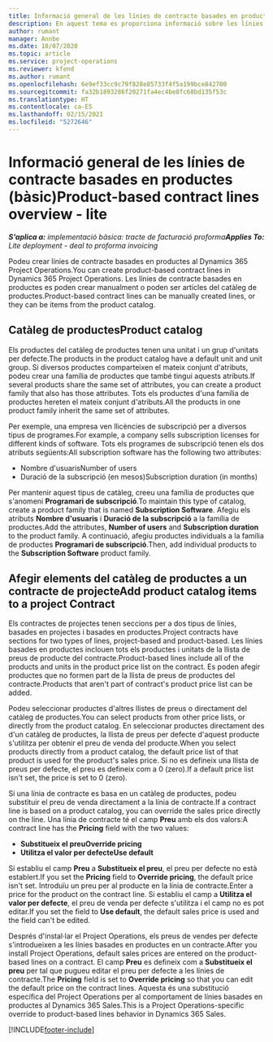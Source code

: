 ```yaml
---
title: Informació general de les línies de contracte basades en productes (bàsic)
description: En aquest tema es proporciona informació sobre les línies de contracte basades en productes.
author: rumant
manager: Annbe
ms.date: 10/07/2020
ms.topic: article
ms.service: project-operations
ms.reviewer: kfend
ms.author: rumant
ms.openlocfilehash: 6e9ef33cc9c79f828e85733f4f5a199bce842700
ms.sourcegitcommit: fa32b1893286f20271fa4ec4be8fc68bd135f53c
ms.translationtype: HT
ms.contentlocale: ca-ES
ms.lasthandoff: 02/15/2021
ms.locfileid: "5272646"
---
```

# <a name="product-based-contract-lines-overview---lite"></a><span data-ttu-id="f7adb-103">Informació general de les línies de contracte basades en productes (bàsic)</span><span class="sxs-lookup"><span data-stu-id="f7adb-103">Product-based contract lines overview - lite</span></span>

<span data-ttu-id="f7adb-104">_**S'aplica a:** implementació bàsica: tracte de facturació proforma_</span><span class="sxs-lookup"><span data-stu-id="f7adb-104">_**Applies To:** Lite deployment - deal to proforma invoicing_</span></span>

<span data-ttu-id="f7adb-105">Podeu crear línies de contracte basades en productes al Dynamics 365 Project Operations.</span><span class="sxs-lookup"><span data-stu-id="f7adb-105">You can create product-based contract lines in Dynamics 365 Project Operations.</span></span> <span data-ttu-id="f7adb-106">Les línies de contracte basades en productes es poden crear manualment o poden ser articles del catàleg de productes.</span><span class="sxs-lookup"><span data-stu-id="f7adb-106">Product-based contract lines can be manually created lines, or they can be items from the product catalog.</span></span>

## <a name="product-catalog"></a><span data-ttu-id="f7adb-107">Catàleg de productes</span><span class="sxs-lookup"><span data-stu-id="f7adb-107">Product catalog</span></span>

<span data-ttu-id="f7adb-108">Els productes del catàleg de productes tenen una unitat i un grup d'unitats per defecte.</span><span class="sxs-lookup"><span data-stu-id="f7adb-108">The products in the product catalog have a default unit and unit group.</span></span> <span data-ttu-id="f7adb-109">Si diversos productes comparteixen el mateix conjunt d'atributs, podeu crear una família de productes que també tingui aquests atributs.</span><span class="sxs-lookup"><span data-stu-id="f7adb-109">If several products share the same set of attributes, you can create a product family that also has those attributes.</span></span> <span data-ttu-id="f7adb-110">Tots els productes d'una família de productes hereten el mateix conjunt d'atributs.</span><span class="sxs-lookup"><span data-stu-id="f7adb-110">All the products in one product family inherit the same set of attributes.</span></span>

<span data-ttu-id="f7adb-111">Per exemple, una empresa ven llicències de subscripció per a diversos tipus de programes.</span><span class="sxs-lookup"><span data-stu-id="f7adb-111">For example, a company sells subscription licenses for different kinds of software.</span></span> <span data-ttu-id="f7adb-112">Tots els programes de subscripció tenen els dos atributs següents:</span><span class="sxs-lookup"><span data-stu-id="f7adb-112">All subscription software has the following two attributes:</span></span>

- <span data-ttu-id="f7adb-113">Nombre d'usuaris</span><span class="sxs-lookup"><span data-stu-id="f7adb-113">Number of users</span></span>
- <span data-ttu-id="f7adb-114">Duració de la subscripció (en mesos)</span><span class="sxs-lookup"><span data-stu-id="f7adb-114">Subscription duration (in months)</span></span>

<span data-ttu-id="f7adb-115">Per mantenir aquest tipus de catàleg, creeu una família de productes que s'anomeni **Programari de subscripció**.</span><span class="sxs-lookup"><span data-stu-id="f7adb-115">To maintain this type of catalog, create a product family that is named **Subscription Software**.</span></span> <span data-ttu-id="f7adb-116">Afegiu els atributs **Nombre d'usuaris** i **Duració de la subscripció** a la família de productes.</span><span class="sxs-lookup"><span data-stu-id="f7adb-116">Add the attributes, **Number of users** and **Subscription duration** to the product family.</span></span> <span data-ttu-id="f7adb-117">A continuació, afegiu productes individuals a la família de productes **Programari de subscripció**.</span><span class="sxs-lookup"><span data-stu-id="f7adb-117">Then, add individual products to the **Subscription Software** product family.</span></span>

## <a name="add-product-catalog-items-to-a-project-contract"></a><span data-ttu-id="f7adb-118">Afegir elements del catàleg de productes a un contracte de projecte</span><span class="sxs-lookup"><span data-stu-id="f7adb-118">Add product catalog items to a project Contract</span></span>

<span data-ttu-id="f7adb-119">Els contractes de projectes tenen seccions per a dos tipus de línies, basades en projectes i basades en productes.</span><span class="sxs-lookup"><span data-stu-id="f7adb-119">Project contracts have sections for two types of lines, project-based and product-based.</span></span> <span data-ttu-id="f7adb-120">Les línies basades en productes inclouen tots els productes i unitats de la llista de preus de producte del contracte.</span><span class="sxs-lookup"><span data-stu-id="f7adb-120">Product-based lines include all of the products and units in the product price list on the contract.</span></span> <span data-ttu-id="f7adb-121">Es poden afegir productes que no formen part de la llista de preus de productes del contracte.</span><span class="sxs-lookup"><span data-stu-id="f7adb-121">Products that aren't part of contract's product price list can be added.</span></span>

<span data-ttu-id="f7adb-122">Podeu seleccionar productes d'altres llistes de preus o directament del catàleg de productes.</span><span class="sxs-lookup"><span data-stu-id="f7adb-122">You can select products from other price lists, or directly from the product catalog.</span></span> <span data-ttu-id="f7adb-123">En seleccionar productes directament des d'un catàleg de productes, la llista de preus per defecte d'aquest producte s'utilitza per obtenir el preu de venda del producte.</span><span class="sxs-lookup"><span data-stu-id="f7adb-123">When you select products directly from a product catalog, the default price list of that product is used for the product's sales price.</span></span> <span data-ttu-id="f7adb-124">Si no es defineix una llista de preus per defecte, el preu es defineix com a 0 (zero).</span><span class="sxs-lookup"><span data-stu-id="f7adb-124">If a default price list isn't set, the price is set to 0 (zero).</span></span>

<span data-ttu-id="f7adb-125">Si una línia de contracte es basa en un catàleg de productes, podeu substituir el preu de venda directament a la línia de contracte.</span><span class="sxs-lookup"><span data-stu-id="f7adb-125">If a contract line is based on a product catalog, you can override the sales price directly on the line.</span></span> <span data-ttu-id="f7adb-126">Una línia de contracte té el camp **Preu** amb els dos valors:</span><span class="sxs-lookup"><span data-stu-id="f7adb-126">A contract line has the **Pricing** field with the two values:</span></span>

- <span data-ttu-id="f7adb-127">**Substitueix el preu**</span><span class="sxs-lookup"><span data-stu-id="f7adb-127">**Override pricing**</span></span>
- <span data-ttu-id="f7adb-128">**Utilitza el valor per defecte**</span><span class="sxs-lookup"><span data-stu-id="f7adb-128">**Use default**</span></span>

<span data-ttu-id="f7adb-129">Si establiu el camp **Preu** a **Substitueix el preu**, el preu per defecte no està establert.</span><span class="sxs-lookup"><span data-stu-id="f7adb-129">If you set the **Pricing** field to **Override pricing**, the default price isn't set.</span></span> <span data-ttu-id="f7adb-130">Introduïu un preu per al producte en la línia de contracte.</span><span class="sxs-lookup"><span data-stu-id="f7adb-130">Enter a price for the product on the contract line.</span></span> <span data-ttu-id="f7adb-131">Si establiu el camp a **Utilitza el valor per defecte**, el preu de venda per defecte s'utilitza i el camp no es pot editar.</span><span class="sxs-lookup"><span data-stu-id="f7adb-131">If you set the field to **Use default**, the default sales price is used and the field can't be edited.</span></span>

<span data-ttu-id="f7adb-132">Després d'instal·lar el Project Operations, els preus de vendes per defecte s'introdueixen a les línies basades en productes en un contracte.</span><span class="sxs-lookup"><span data-stu-id="f7adb-132">After you install Project Operations, default sales prices are entered on the product-based lines on a contract.</span></span> <span data-ttu-id="f7adb-133">El camp **Preu** es defineix com a **Substitueix el preu** per tal que pugueu editar el preu per defecte a les línies de contracte.</span><span class="sxs-lookup"><span data-stu-id="f7adb-133">The **Pricing** field is set to **Override pricing** so that you can edit the default price on the contract lines.</span></span> <span data-ttu-id="f7adb-134">Aquesta és una substitució específica del Project Operations per al comportament de línies basades en productes al Dynamics 365 Sales.</span><span class="sxs-lookup"><span data-stu-id="f7adb-134">This is a Project Operations-specific override to product-based lines behavior in Dynamics 365 Sales.</span></span>


[!INCLUDE[footer-include](../../includes/footer-banner.md)]